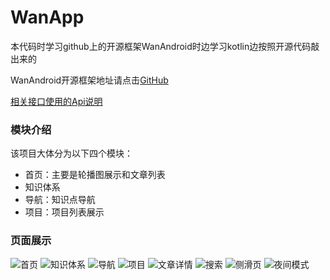 # WanApp

本代码时学习github上的开源框架WanAndroid时边学习kotlin边按照开源代码敲出来的<br>

WanAndroid开源框架地址请点击[GitHub](https://github.com/iceCola7/WanAndroid)

[相关接口使用的Api说明](http://www.wanandroid.com/blog/show/2)

### 模块介绍

该项目大体分为以下四个模块：

* 首页：主要是轮播图展示和文章列表
* 知识体系
* 导航：知识点导航
* 项目：项目列表展示

### 页面展示

![首页](screenshot/首页.png)   ![知识体系](screenshot/2-1知识体系.png)
![导航](screenshot/3-1导航.png)   ![项目](screenshot/4-1项目.png) 
![文章详情](screenshot/1-2文章详情.png)   ![搜索](screenshot/1-3搜索.png) 
![侧滑页](screenshot/侧滑页.png)   ![夜间模式](screenshot/夜间模式.png)
